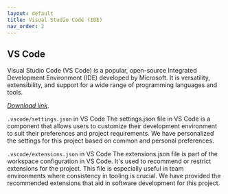 ```yaml
---
layout: default
title: Visual Studio Code (IDE)
nav_order: 2
---
```


## VS Code

Visual Studio Code (VS Code) is a popular, open-source Integrated Development Environment (IDE) developed by Microsoft. It is versatility, extensibility, and support for a wide range of programming languages and tools.

*[Download link](https://code.visualstudio.com)*.

`.vscode/settings.json` in VS Code
The settings.json file in VS Code is a component that allows users to customize their development environment to suit their preferences and project requirements. We have personalized the settings for this project based on common and personal preferences.

`.vscode/extensions.json` in VS Code
The extensions.json file is part of the workspace configuration in VS Code. It's used to recommend or restrict extensions for the project. This file is especially useful in team environments where consistency in tooling is crucial. We have provided the recommended extensions that aid in software development for this project.
